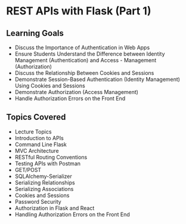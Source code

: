 # REST APIs with Flask (Part 1)

## Learning Goals

- Discuss the Importance of Authentication in Web Apps
- Ensure Students Understand the Difference between Identity Management (Authentication) and Access - Management (Authorization)
- Discuss the Relationship Between Cookies and Sessions
- Demonstrate Session-Based Authentication (Identity Management) Using Cookies and Sessions
- Demonstrate Authorization (Access Management)
- Handle Authorization Errors on the Front End



## Topics Covered

- Lecture Topics
- Introduction to APIs
- Command Line Flask
- MVC Architecture
- RESTful Routing Conventions
- Testing APIs with Postman
- GET/POST
- SQLAlchemy-Serializer
- Serializing Relationships
- Serializing Associations
- Cookies and Sessions
- Password Security
- Authorization in Flask and React
- Handling Authorization Errors on the Front End